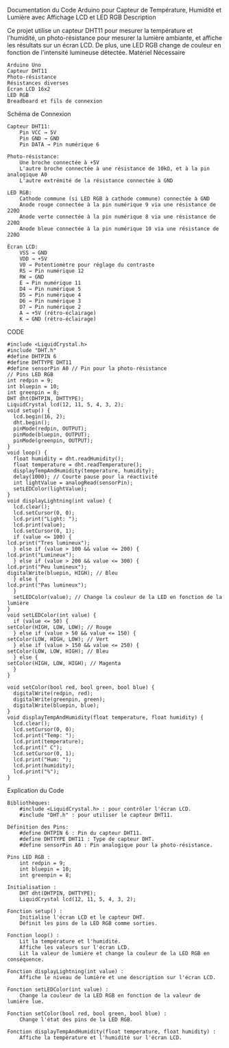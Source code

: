 Documentation du Code Arduino pour Capteur de Température, Humidité et Lumière avec Affichage LCD et LED RGB
Description

Ce projet utilise un capteur DHT11 pour mesurer la température et l'humidité, un photo-résistance pour mesurer la lumière ambiante, et affiche les résultats sur un écran LCD. De plus, une LED RGB change de couleur en fonction de l'intensité lumineuse détectée.
Matériel Nécessaire

    Arduino Uno
    Capteur DHT11
    Photo-résistance
    Résistances diverses
    Écran LCD 16x2
    LED RGB
    Breadboard et fils de connexion

Schéma de Connexion

    Capteur DHT11:
        Pin VCC → 5V
        Pin GND → GND
        Pin DATA → Pin numérique 6

    Photo-résistance:
        Une broche connectée à +5V
        L'autre broche connectée à une résistance de 10kΩ, et à la pin analogique A0
        L'autre extrémité de la résistance connectée à GND

    LED RGB:
        Cathode commune (si LED RGB à cathode commune) connectée à GND
        Anode rouge connectée à la pin numérique 9 via une résistance de 220Ω
        Anode verte connectée à la pin numérique 8 via une résistance de 220Ω
        Anode bleue connectée à la pin numérique 10 via une résistance de 220Ω

    Écran LCD:
        VSS → GND
        VDD → +5V
        V0 → Potentiomètre pour réglage du contraste
        RS → Pin numérique 12
        RW → GND
        E → Pin numérique 11
        D4 → Pin numérique 5
        D5 → Pin numérique 4
        D6 → Pin numérique 3
        D7 → Pin numérique 2
        A → +5V (rétro-éclairage)
        K → GND (rétro-éclairage)

CODE

    #include <LiquidCrystal.h>
    #include "DHT.h"
    #define DHTPIN 6
    #define DHTTYPE DHT11
    #define sensorPin A0 // Pin pour la photo-résistance
    // Pins LED RGB
    int redpin = 9;
    int bluepin = 10;
    int greenpin = 8;
    DHT dht(DHTPIN, DHTTYPE);
    LiquidCrystal lcd(12, 11, 5, 4, 3, 2);
    void setup() {
      lcd.begin(16, 2);
      dht.begin();
      pinMode(redpin, OUTPUT);
      pinMode(bluepin, OUTPUT);
      pinMode(greenpin, OUTPUT);
    }
    void loop() {
      float humidity = dht.readHumidity();
      float temperature = dht.readTemperature();
      displayTempAndHumidity(temperature, humidity);
      delay(1000); // Courte pause pour la réactivité
      int lightValue = analogRead(sensorPin);
      setLEDColor(lightValue);
    }
    void displayLightning(int value) {
      lcd.clear();
      lcd.setCursor(0, 0);
      lcd.print("Light: ");
      lcd.print(value);
      lcd.setCursor(0, 1);
      if (value <= 100) {
    lcd.print("Tres lumineux");
      } else if (value > 100 && value <= 200) {
    lcd.print("Lumineux");
      } else if (value > 200 && value <= 300) {
    lcd.print("Peu lumineux");
    digitalWrite(bluepin, HIGH); // Bleu
      } else {
    lcd.print("Pas lumineux");
      }
      setLEDColor(value); // Change la couleur de la LED en fonction de la lumière
    }
    void setLEDColor(int value) {
      if (value <= 50) {
    setColor(HIGH, LOW, LOW); // Rouge
      } else if (value > 50 && value <= 150) {
    setColor(LOW, HIGH, LOW); // Vert
      } else if (value > 150 && value <= 250) {
    setColor(LOW, LOW, HIGH); // Bleu
      } else {
    setColor(HIGH, LOW, HIGH); // Magenta
      }
    }

    void setColor(bool red, bool green, bool blue) {
      digitalWrite(redpin, red);
      digitalWrite(greenpin, green);
      digitalWrite(bluepin, blue);
    }
    void displayTempAndHumidity(float temperature, float humidity) {
      lcd.clear();
      lcd.setCursor(0, 0);
      lcd.print("Temp: ");
      lcd.print(temperature);
      lcd.print(" C");
      lcd.setCursor(0, 1);
      lcd.print("Hum: ");
      lcd.print(humidity);
      lcd.print("%");
    }

Explication du Code

    Bibliothèques:
        #include <LiquidCrystal.h> : pour contrôler l'écran LCD.
        #include "DHT.h" : pour utiliser le capteur DHT11.

    Définition des Pins:
        #define DHTPIN 6 : Pin du capteur DHT11.
        #define DHTTYPE DHT11 : Type de capteur DHT.
        #define sensorPin A0 : Pin analogique pour la photo-résistance.

    Pins LED RGB :
        int redpin = 9;
        int bluepin = 10;
        int greenpin = 8;

    Initialisation :
        DHT dht(DHTPIN, DHTTYPE);
        LiquidCrystal lcd(12, 11, 5, 4, 3, 2);

    Fonction setup() :
        Initialise l'écran LCD et le capteur DHT.
        Définit les pins de la LED RGB comme sorties.

    Fonction loop() :
        Lit la température et l'humidité.
        Affiche les valeurs sur l'écran LCD.
        Lit la valeur de lumière et change la couleur de la LED RGB en conséquence.

    Fonction displayLightning(int value) :
        Affiche le niveau de lumière et une description sur l'écran LCD.

    Fonction setLEDColor(int value) :
        Change la couleur de la LED RGB en fonction de la valeur de lumière lue.

    Fonction setColor(bool red, bool green, bool blue) :
        Change l'état des pins de la LED RGB.

    Fonction displayTempAndHumidity(float temperature, float humidity) :
        Affiche la température et l'humidité sur l'écran LCD.
